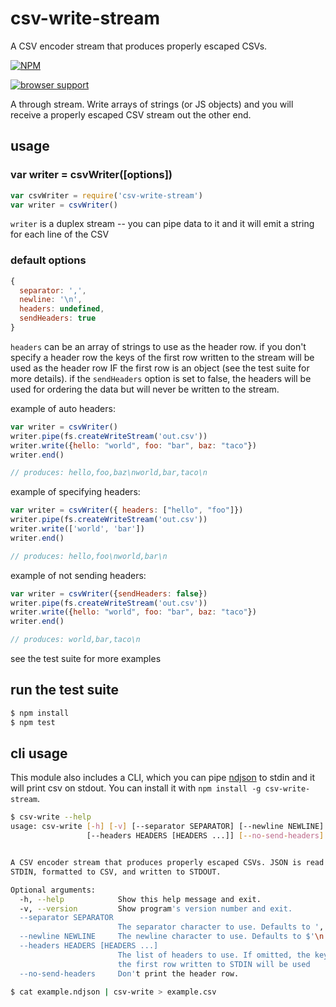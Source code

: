 # csv-write-stream

A CSV encoder stream that produces properly escaped CSVs.

[![NPM](https://nodei.co/npm/csv-write-stream.png)](https://nodei.co/npm/csv-write-stream/)

[![browser support](http://ci.testling.com/maxogden/csv-write-stream.png)](http://ci.testling.com/maxogden/csv-write-stream)

A through stream. Write arrays of strings (or JS objects) and you will receive a properly escaped CSV stream out the other end.

## usage

### var writer = csvWriter([options])

```javascript
var csvWriter = require('csv-write-stream')
var writer = csvWriter()
```

`writer` is a duplex stream -- you can pipe data to it and it will emit a string for each line of the CSV

### default options

```javascript
{
  separator: ',',
  newline: '\n',
  headers: undefined,
  sendHeaders: true
}
```

`headers` can be an array of strings to use as the header row. if you don't specify a header row the keys of the first row written to the stream will be used as the header row IF the first row is an object (see the test suite for more details). if the `sendHeaders` option is set to false, the headers will be used for ordering the data but will never be written to the stream.

example of auto headers:

```javascript
var writer = csvWriter()
writer.pipe(fs.createWriteStream('out.csv'))
writer.write({hello: "world", foo: "bar", baz: "taco"})
writer.end()

// produces: hello,foo,baz\nworld,bar,taco\n
```

example of specifying headers:

```javascript
var writer = csvWriter({ headers: ["hello", "foo"]})
writer.pipe(fs.createWriteStream('out.csv'))
writer.write(['world', 'bar'])
writer.end()

// produces: hello,foo\nworld,bar\n
```

example of not sending headers:

```javascript
var writer = csvWriter({sendHeaders: false})
writer.pipe(fs.createWriteStream('out.csv'))
writer.write({hello: "world", foo: "bar", baz: "taco"})
writer.end()

// produces: world,bar,taco\n
```

see the test suite for more examples

## run the test suite

```bash
$ npm install
$ npm test
```

## cli usage

This module also includes a CLI, which you can pipe [ndjson](http://ndjson.org) to stdin and it will print csv on stdout. You can install it with `npm install -g csv-write-stream`.

```bash
$ csv-write --help
usage: csv-write [-h] [-v] [--separator SEPARATOR] [--newline NEWLINE]
                 [--headers HEADERS [HEADERS ...]] [--no-send-headers]


A CSV encoder stream that produces properly escaped CSVs. JSON is read from
STDIN, formatted to CSV, and written to STDOUT.

Optional arguments:
  -h, --help            Show this help message and exit.
  -v, --version         Show program's version number and exit.
  --separator SEPARATOR
                        The separator character to use. Defaults to ','.
  --newline NEWLINE     The newline character to use. Defaults to $'\n'.
  --headers HEADERS [HEADERS ...]
                        The list of headers to use. If omitted, the keys of
                        the first row written to STDIN will be used
  --no-send-headers     Don't print the header row.
```

```bash
$ cat example.ndjson | csv-write > example.csv
```
